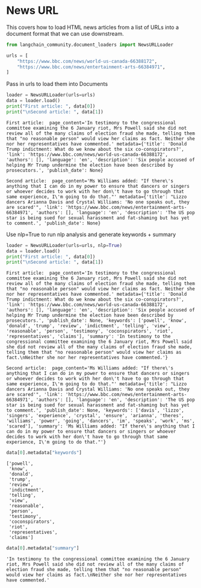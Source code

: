# News URL

This covers how to load HTML news articles from a list of URLs into a document format that we can use downstream.


```python
from langchain_community.document_loaders import NewsURLLoader
```


```python
urls = [
    "https://www.bbc.com/news/world-us-canada-66388172",
    "https://www.bbc.com/news/entertainment-arts-66384971",
]
```

Pass in urls to load them into Documents


```python
loader = NewsURLLoader(urls=urls)
data = loader.load()
print("First article: ", data[0])
print("\nSecond article: ", data[1])
```

    First article:  page_content='In testimony to the congressional committee examining the 6 January riot, Mrs Powell said she did not review all of the many claims of election fraud she made, telling them that "no reasonable person" would view her claims as fact. Neither she nor her representatives have commented.' metadata={'title': 'Donald Trump indictment: What do we know about the six co-conspirators?', 'link': 'https://www.bbc.com/news/world-us-canada-66388172', 'authors': [], 'language': 'en', 'description': 'Six people accused of helping Mr Trump undermine the election have been described by prosecutors.', 'publish_date': None}
    
    Second article:  page_content='Ms Williams added: "If there\'s anything that I can do in my power to ensure that dancers or singers or whoever decides to work with her don\'t have to go through that same experience, I\'m going to do that."' metadata={'title': "Lizzo dancers Arianna Davis and Crystal Williams: 'No one speaks out, they are scared'", 'link': 'https://www.bbc.com/news/entertainment-arts-66384971', 'authors': [], 'language': 'en', 'description': 'The US pop star is being sued for sexual harassment and fat-shaming but has yet to comment.', 'publish_date': None}
    

Use nlp=True to run nlp analysis and generate keywords + summary


```python
loader = NewsURLLoader(urls=urls, nlp=True)
data = loader.load()
print("First article: ", data[0])
print("\nSecond article: ", data[1])
```

    First article:  page_content='In testimony to the congressional committee examining the 6 January riot, Mrs Powell said she did not review all of the many claims of election fraud she made, telling them that "no reasonable person" would view her claims as fact. Neither she nor her representatives have commented.' metadata={'title': 'Donald Trump indictment: What do we know about the six co-conspirators?', 'link': 'https://www.bbc.com/news/world-us-canada-66388172', 'authors': [], 'language': 'en', 'description': 'Six people accused of helping Mr Trump undermine the election have been described by prosecutors.', 'publish_date': None, 'keywords': ['powell', 'know', 'donald', 'trump', 'review', 'indictment', 'telling', 'view', 'reasonable', 'person', 'testimony', 'coconspirators', 'riot', 'representatives', 'claims'], 'summary': 'In testimony to the congressional committee examining the 6 January riot, Mrs Powell said she did not review all of the many claims of election fraud she made, telling them that "no reasonable person" would view her claims as fact.\nNeither she nor her representatives have commented.'}
    
    Second article:  page_content='Ms Williams added: "If there\'s anything that I can do in my power to ensure that dancers or singers or whoever decides to work with her don\'t have to go through that same experience, I\'m going to do that."' metadata={'title': "Lizzo dancers Arianna Davis and Crystal Williams: 'No one speaks out, they are scared'", 'link': 'https://www.bbc.com/news/entertainment-arts-66384971', 'authors': [], 'language': 'en', 'description': 'The US pop star is being sued for sexual harassment and fat-shaming but has yet to comment.', 'publish_date': None, 'keywords': ['davis', 'lizzo', 'singers', 'experience', 'crystal', 'ensure', 'arianna', 'theres', 'williams', 'power', 'going', 'dancers', 'im', 'speaks', 'work', 'ms', 'scared'], 'summary': 'Ms Williams added: "If there\'s anything that I can do in my power to ensure that dancers or singers or whoever decides to work with her don\'t have to go through that same experience, I\'m going to do that."'}
    


```python
data[0].metadata["keywords"]
```




    ['powell',
     'know',
     'donald',
     'trump',
     'review',
     'indictment',
     'telling',
     'view',
     'reasonable',
     'person',
     'testimony',
     'coconspirators',
     'riot',
     'representatives',
     'claims']




```python
data[0].metadata["summary"]
```




    'In testimony to the congressional committee examining the 6 January riot, Mrs Powell said she did not review all of the many claims of election fraud she made, telling them that "no reasonable person" would view her claims as fact.\nNeither she nor her representatives have commented.'


